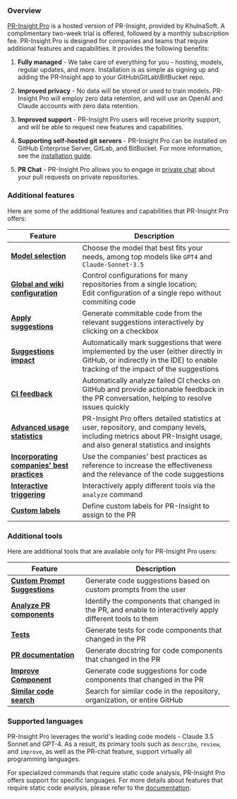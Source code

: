 ### Overview

[PR-Insight Pro](https://www.khulnasoft.com/pricing/) is a hosted version of PR-Insight, provided by KhulnaSoft. A complimentary two-week trial is offered, followed by a monthly subscription fee.
PR-Insight Pro is designed for companies and teams that require additional features and capabilities. It provides the following benefits:

1. **Fully managed** - We take care of everything for you - hosting, models, regular updates, and more. Installation is as simple as signing up and adding the PR-Insight app to your GitHub\GitLab\BitBucket repo.

2. **Improved privacy** - No data will be stored or used to train models. PR-Insight Pro will employ zero data retention, and will use an OpenAI and Claude accounts with zero data retention.

3. **Improved support** - PR-Insight Pro users will receive priority support, and will be able to request new features and capabilities.

4. **Supporting self-hosted git servers** - PR-Insight Pro can be installed on GitHub Enterprise Server, GitLab, and BitBucket. For more information, see the [installation guide](https://pr-insight-docs.khulnasoft.com/installation/pr_insight_pro/).

5. **PR Chat** - PR-Insight Pro allows you to engage in [private chat](https://pr-insight-docs.khulnasoft.com/chrome-extension/features/#pr-chat) about your pull requests on private repositories.

### Additional features

Here are some of the additional features and capabilities that PR-Insight Pro offers:

| Feature                                                                                                              | Description                                                                                                                                                      |
|----------------------------------------------------------------------------------------------------------------------|------------------------------------------------------------------------------------------------------------------------------------------------------------------|
| [**Model selection**](https://pr-insight-docs.khulnasoft.com/usage-guide/PR_insight_pro_models/#pr-insight-pro-models)          | Choose the model that best fits your needs, among top models like `GPT4` and `Claude-Sonnet-3.5`                                                                 
| [**Global and wiki configuration**](https://pr-insight-docs.khulnasoft.com/usage-guide/configuration_options/)              | Control configurations for many repositories from a single location; <br>Edit configuration of a single repo without commiting code                              |
| [**Apply suggestions**](https://pr-insight-docs.khulnasoft.com/tools/improve/#overview)                                     | Generate commitable code from the relevant suggestions interactively by clicking on a checkbox                                                                   |
| [**Suggestions impact**](https://pr-insight-docs.khulnasoft.com/tools/improve/#assessing-impact)                         | Automatically mark suggestions that were implemented by the user (either directly in GitHub, or indirectly in the IDE) to enable tracking of the impact of the suggestions |
| [**CI feedback**](https://pr-insight-docs.khulnasoft.com/tools/ci_feedback/) | Automatically analyze failed CI checks on GitHub and provide actionable feedback in the PR conversation, helping to resolve issues quickly |
| [**Advanced usage statistics**](https://www.khulnasoft.com/contact/#/)                                                    | PR-Insight Pro offers detailed statistics at user, repository, and company levels, including metrics about PR-Insight usage, and also general statistics and insights |
| [**Incorporating companies' best practices**](https://pr-insight-docs.khulnasoft.com/tools/improve/#best-practices)         | Use the companies' best practices as reference to increase the effectiveness and the relevance of the code suggestions                                           |
| [**Interactive triggering**](https://pr-insight-docs.khulnasoft.com/tools/analyze/#example-usage)                           | Interactively apply different tools via the `analyze` command                                                                                                    |                                                             
| [**Custom labels**](https://pr-insight-docs.khulnasoft.com/tools/describe/#handle-custom-labels-from-the-repos-labels-page) | Define custom labels for PR-Insight to assign to the PR                                                                                                            |

### Additional tools

Here are additional tools that are available only for PR-Insight Pro users:

| Feature | Description |
|---------|-------------|
| [**Custom Prompt Suggestions**](https://pr-insight-docs.khulnasoft.com/tools/custom_prompt/) | Generate code suggestions based on custom prompts from the user |
| [**Analyze PR components**](https://pr-insight-docs.khulnasoft.com/tools/analyze/) | Identify the components that changed in the PR, and enable to interactively apply different tools to them |
| [**Tests**](https://pr-insight-docs.khulnasoft.com/tools/test/) | Generate tests for code components that changed in the PR |
| [**PR documentation**](https://pr-insight-docs.khulnasoft.com/tools/documentation/) | Generate docstring for code components that changed in the PR |
| [**Improve Component**](https://pr-insight-docs.khulnasoft.com/tools/improve_component/) | Generate code suggestions for code components that changed in the PR |
| [**Similar code search**](https://pr-insight-docs.khulnasoft.com/tools/similar_code/) | Search for similar code in the repository, organization, or entire GitHub |


### Supported languages

PR-Insight Pro leverages the world's leading code models - Claude 3.5 Sonnet and GPT-4. 
As a result, its primary tools such as `describe`, `review`, and `improve`, as well as the PR-chat feature, support virtually all programming languages.

For specialized commands that require static code analysis, PR-Insight Pro offers support for specific languages. For more details about features that require static code analysis, please refer to the [documentation](https://pr-insight-docs.khulnasoft.com/tools/analyze/#overview).
